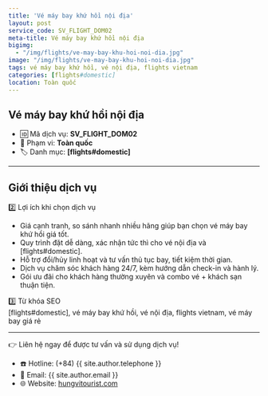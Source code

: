 ```yaml
---
title: 'Vé máy bay khứ hồi nội địa'
layout: post
service_code: SV_FLIGHT_DOM02
meta-title: Vé máy bay khứ hồi nội địa
bigimg:
  - "/img/flights/ve-may-bay-khu-hoi-noi-dia.jpg"
image: "/img/flights/ve-may-bay-khu-hoi-noi-dia.jpg"
tags: vé máy bay khứ hồi, vé nội địa, flights vietnam
categories: [flights#domestic]
location: Toàn quốc
---
```


## Vé máy bay khứ hồi nội địa

- 🆔 Mã dịch vụ: **SV_FLIGHT_DOM02**
- 📍 Phạm vi: **Toàn quốc**
- 🏷️ Danh mục: **[flights#domestic]**

---

## Giới thiệu dịch vụ

2️⃣ Lợi ích khi chọn dịch vụ
- Giá cạnh tranh, so sánh nhanh nhiều hãng giúp bạn chọn vé máy bay khứ hồi giá tốt.  
- Quy trình đặt dễ dàng, xác nhận tức thì cho vé nội địa và [flights#domestic].  
- Hỗ trợ đổi/hủy linh hoạt và tư vấn thủ tục bay, tiết kiệm thời gian.  
- Dịch vụ chăm sóc khách hàng 24/7, kèm hướng dẫn check-in và hành lý.  
- Gói ưu đãi cho khách hàng thường xuyên và combo vé + khách sạn thuận tiện.

3️⃣ Từ khóa SEO  
[flights#domestic], vé máy bay khứ hồi, vé nội địa, flights vietnam, vé máy bay giá rẻ

---

👉 Liên hệ ngay để được tư vấn và sử dụng dịch vụ!

- ☎️ Hotline: (+84) {{ site.author.telephone }}
- 📧 Email: {{ site.author.email }}
- 🌐 Website: [hungvitourist.com](https://hungvitourist.com)

